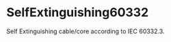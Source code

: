 SelfExtinguishing60332
======================

Self Extinguishing cable/core according to IEC 60332.3.

